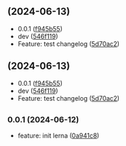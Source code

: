 ##  (2024-06-13)

* 0.0.1 ([f945b55](https://github.com/Ting-YA-Yang/my-spec/commit/f945b55))
* dev ([546f119](https://github.com/Ting-YA-Yang/my-spec/commit/546f119))
* Feature: test changelog ([5d70ac2](https://github.com/Ting-YA-Yang/my-spec/commit/5d70ac2))




##  (2024-06-13)

* 0.0.1 ([f945b55](https://github.com/Ting-YA-Yang/my-spec/commit/f945b55))
* dev ([546f119](https://github.com/Ting-YA-Yang/my-spec/commit/546f119))
* Feature: test changelog ([5d70ac2](https://github.com/Ting-YA-Yang/my-spec/commit/5d70ac2))



## <small>0.0.1 (2024-06-12)</small>

* feature: init lerna ([0a941c8](https://github.com/Ting-YA-Yang/my-spec/commit/0a941c8))



